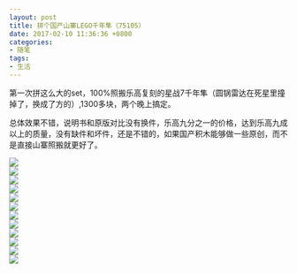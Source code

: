 ```yaml
---
layout: post
title: 拼个国产山寨LEGO千年隼（75105）
date: 2017-02-10 11:36:36 +0800
categories:
- 随笔
tags:
- 生活
---
```


第一次拼这么大的set，100%照搬乐高复刻的星战7千年隼（圆锅雷达在死星里撞掉了，换成了方的）,1300多块，两个晚上搞定。

总体效果不错，说明书和原版对比没有换件，乐高九分之一的价格，达到乐高九成以上的质量，没有缺件和坏件，还是不错的，如果国产积木能够做一些原创，而不是直接山寨照搬就更好了。

![](https://github.com/bh3nvn/bh3nvn.github.io/raw/master/image/2016/2017-02-10-01.jpg)     
![](https://github.com/bh3nvn/bh3nvn.github.io/raw/master/image/2016/2017-02-10-02.jpg)     
![](https://github.com/bh3nvn/bh3nvn.github.io/raw/master/image/2016/2017-02-10-03.jpg)     
![](https://github.com/bh3nvn/bh3nvn.github.io/raw/master/image/2016/2017-02-10-04.jpg)     
![](https://github.com/bh3nvn/bh3nvn.github.io/raw/master/image/2016/2017-02-10-05.jpg)     
![](https://github.com/bh3nvn/bh3nvn.github.io/raw/master/image/2016/2017-02-10-06.jpg)       
![](https://github.com/bh3nvn/bh3nvn.github.io/raw/master/image/2016/2017-02-10-07.jpg)     
![](https://github.com/bh3nvn/bh3nvn.github.io/raw/master/image/2016/2017-02-10-08.jpg)     
![](https://github.com/bh3nvn/bh3nvn.github.io/raw/master/image/2016/2017-02-10-09.jpg)     
![](https://github.com/bh3nvn/bh3nvn.github.io/raw/master/image/2016/2017-02-10-10.jpg)     
![](https://github.com/bh3nvn/bh3nvn.github.io/raw/master/image/2016/2017-02-10-11.jpg)     
![](https://github.com/bh3nvn/bh3nvn.github.io/raw/master/image/2016/2017-02-10-12.jpg)  
  
  	
